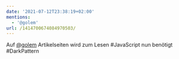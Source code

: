 ```yaml
---
date: '2021-07-12T23:38:19+02:00'
mentions:
  - '@golem'
url: /1414700674084970503/
---
```

Auf [@golem](https://twitter.com/@golem) Artikelseiten wird zum Lesen #JavaScript nun benötigt #DarkPattern
